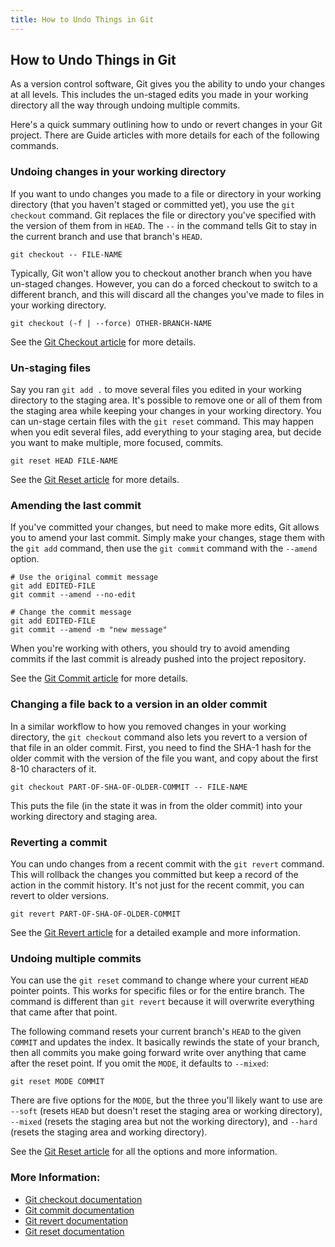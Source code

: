 ```yaml
---
title: How to Undo Things in Git
---
```

## How to Undo Things in Git

As a version control software, Git gives you the ability to undo your changes at all levels. This includes the un-staged edits you made in your working directory all the way through undoing multiple commits.

Here's a quick summary outlining how to undo or revert changes in your Git project. There are Guide articles with more details for each of the following commands.

### Undoing changes in your working directory

If you want to undo changes you made to a file or directory in your working directory (that you haven't staged or committed yet), you use the `git checkout` command. Git replaces the file or directory you've specified with the version of them from in `HEAD`. The `--` in the command tells Git to stay in the current branch and use that branch's `HEAD`.

```shell
git checkout -- FILE-NAME
```

Typically, Git won't allow you to checkout another branch when you have un-staged changes. However, you can do a forced checkout to switch to a different branch, and this will discard all the changes you've made to files in your working directory.

```shell
git checkout (-f | --force) OTHER-BRANCH-NAME
```

See the [Git Checkout article](../git-checkout/index.md) for more details.

### Un-staging files

Say you ran `git add .` to move several files you edited in your working directory to the staging area. It's possible to remove one or all of them from the staging area while keeping your changes in your working directory. You can un-stage certain files with the `git reset` command. This may happen when you edit several files, add everything to your staging area, but decide you want to make multiple, more focused, commits.

```shell
git reset HEAD FILE-NAME
```

See the [Git Reset article](../git-reset/index.md) for more details.

### Amending the last commit

If you've committed your changes, but need to make more edits, Git allows you to amend your last commit. Simply make your changes, stage them with the `git add` command, then use the `git commit` command with the `--amend` option.

```shell
# Use the original commit message
git add EDITED-FILE
git commit --amend --no-edit

# Change the commit message
git add EDITED-FILE
git commit --amend -m "new message"
```

When you're working with others, you should try to avoid amending commits if the last commit is already pushed into the project repository.

See the [Git Commit article](../git-commit/index.md) for more details.

### Changing a file back to a version in an older commit

In a similar workflow to how you removed changes in your working directory, the `git checkout` command also lets you revert to a version of that file in an older commit. First, you need to find the SHA-1 hash for the older commit with the version of the file you want, and copy about the first 8-10 characters of it.

```shell
git checkout PART-OF-SHA-OF-OLDER-COMMIT -- FILE-NAME
```

This puts the file (in the state it was in from the older commit) into your working directory and staging area.

### Reverting a commit

You can undo changes from a recent commit with the `git revert` command. This will rollback the changes you committed but keep a record of the action in the commit history. It's not just for the recent commit, you can revert to older versions.

```shell
git revert PART-OF-SHA-OF-OLDER-COMMIT
```

See the [Git Revert article](../git-revert/index.md) for a detailed example and more information.


### Undoing multiple commits

You can use the `git reset` command to change where your current `HEAD` pointer points. This works for specific files or for the entire branch. The command is different than `git revert` because it will overwrite everything that came after that point.

The following command resets your current branch's `HEAD` to the given `COMMIT` and updates the index. It basically rewinds the state of your branch, then all commits you make going forward write over anything that came after the reset point. If you omit the `MODE`, it defaults to `--mixed`:

```shell
git reset MODE COMMIT
```

There are five options for the `MODE`, but the three you'll likely want to use are `--soft` (resets `HEAD` but doesn't reset the staging area or working directory), `--mixed` (resets the staging area but not the working directory), and `--hard` (resets the staging area and working directory).

See the [Git Reset article](../git-reset/index.md) for all the options and more information.

### More Information:
- [Git checkout documentation](https://git-scm.com/docs/git-checkout)
- [Git commit documentation](https://git-scm.com/docs/git-commit)
- [Git revert documentation](https://git-scm.com/docs/git-revert)
- [Git reset documentation](https://git-scm.com/docs/git-reset)
